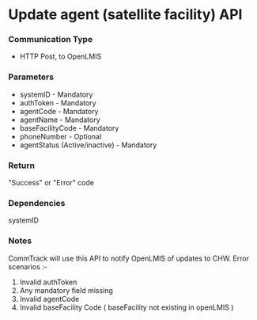 # Update agent (satellite facility) API

### Communication Type

- HTTP Post, to OpenLMIS

### Parameters

- systemID - Mandatory
- authToken - Mandatory
- agentCode - Mandatory
- agentName - Mandatory
- baseFacilityCode - Mandatory
- phoneNumber - Optional  
- agentStatus (Active/inactive) - Mandatory

### Return

"Success" or "Error" code

### Dependencies

systemID

### Notes

CommTrack will use this API to notify OpenLMIS of updates to CHW.
Error scenarios :-
1) Invalid authToken
2) Any mandatory field missing
3) Invalid agentCode
3) Invalid baseFacility Code ( baseFacility not existing in openLMIS ) 

